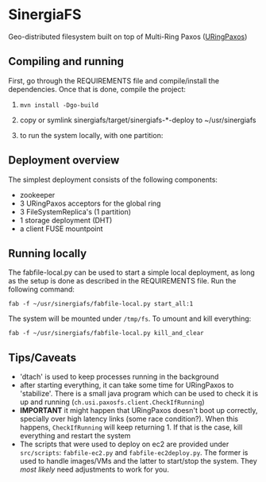 # SinergiaFS

Geo-distributed filesystem built on top of Multi-Ring Paxos ([URingPaxos](github.com/sambenz/URingPaxos))

## Compiling and running

First, go through the REQUIREMENTS file and compile/install the dependencies.
Once that is done, compile the project:

1. `mvn install -Dgo-build`

2. copy or symlink sinergiafs/target/sinergiafs-\*-deploy to ~/usr/sinergiafs

3. to run the system locally, with one partition:

## Deployment overview
The simplest deployment consists of the following components:

- zookeeper
- 3 URingPaxos acceptors for the global ring
- 3 FileSystemReplica's (1 partition)
- 1 storage deployment (DHT)
- a client FUSE mountpoint

## Running locally

The fabfile-local.py can be used to start a simple local deployment,
as long as the setup is done as described in the REQUIREMENTS file.
Run the following command:

    fab -f ~/usr/sinergiafs/fabfile-local.py start_all:1

The system will be mounted under `/tmp/fs`. To umount and kill everything:

    fab -f ~/usr/sinergiafs/fabfile-local.py kill_and_clear

## Tips/Caveats

- 'dtach' is used to keep processes running in the background
- after starting everything, it can take some time for URingPaxos to
  'stabilize'. There is a small java program which can be used to
  check it is up and running (`ch.usi.paxosfs.client.CheckIfRunning`)
- **IMPORTANT** it might happen that URingPaxos doesn't boot up
  correctly, specially over high latency links (some race
  condition?). When this happens, `CheckIfRunning` will keep
  returning 1. If that is the case, kill everything and restart the
  system
- The scripts that were used to deploy on ec2 are provided under
  `src/scripts`: `fabfile-ec2.py` and `fabfile-ec2deploy.py`. The
  former is used to handle images/VMs and the latter to start/stop the
  system. They *most likely* need adjustments to work for you.

